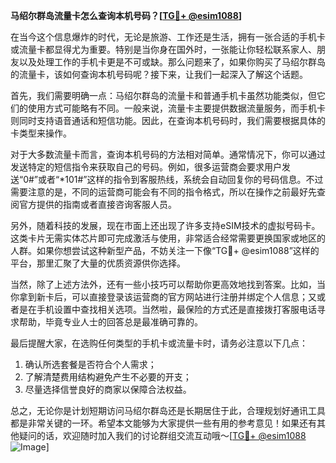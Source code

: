 **马绍尔群岛流量卡怎么查询本机号码？[[TG💪+ @esim1088](https://t.me/s/esim1088)]**

在当今这个信息爆炸的时代，无论是旅游、工作还是生活，拥有一张合适的手机卡或流量卡都显得尤为重要。特别是当你身在国外时，一张能让你轻松联系家人、朋友以及处理工作的手机卡更是不可或缺。那么问题来了，如果你购买了马绍尔群岛的流量卡，该如何查询本机号码呢？接下来，让我们一起深入了解这个话题。

首先，我们需要明确一点：马绍尔群岛的流量卡和普通手机卡虽然功能类似，但它们的使用方式可能略有不同。一般来说，流量卡主要提供数据流量服务，而手机卡则同时支持语音通话和短信功能。因此，在查询本机号码时，我们需要根据具体的卡类型来操作。

对于大多数流量卡而言，查询本机号码的方法相对简单。通常情况下，你可以通过发送特定的短信指令来获取自己的号码。例如，很多运营商会要求用户发送“0#”或者“*101#”这样的指令到客服热线，系统会自动回复你的号码信息。不过需要注意的是，不同的运营商可能会有不同的指令格式，所以在操作之前最好先查阅官方提供的指南或者直接咨询客服人员。

另外，随着科技的发展，现在市面上还出现了许多支持eSIM技术的虚拟号码卡。这类卡片无需实体芯片即可完成激活与使用，非常适合经常需要更换国家或地区的人群。如果你想尝试这种新型产品，不妨关注一下像“TG💪+ @esim1088”这样的平台，那里汇聚了大量的优质资源供你选择。

当然，除了上述方法外，还有一些小技巧可以帮助你更高效地找到答案。比如，当你拿到新卡后，可以直接登录该运营商的官方网站进行注册并绑定个人信息；又或者是在手机设置中查找相关选项。当然啦，最保险的方式还是直接拨打客服电话寻求帮助，毕竟专业人士的回答总是最准确可靠的。

最后提醒大家，在选购任何类型的手机卡或流量卡时，请务必注意以下几点：
1. 确认所选套餐是否符合个人需求；
2. 了解清楚费用结构避免产生不必要的开支；
3. 尽量选择信誉良好的商家以保障合法权益。

总之，无论你是计划短期访问马绍尔群岛还是长期居住于此，合理规划好通讯工具都是非常关键的一环。希望本文能够为大家提供一些有用的参考意见！如果还有其他疑问的话，欢迎随时加入我们的讨论群组交流互动哦～[[TG💪+ @esim1088](https://t.me/s/esim1088) ![Image](https://i.postimg.cc/4NQfJmqS/Snipaste-2025-05-13-00-14-12.png)]